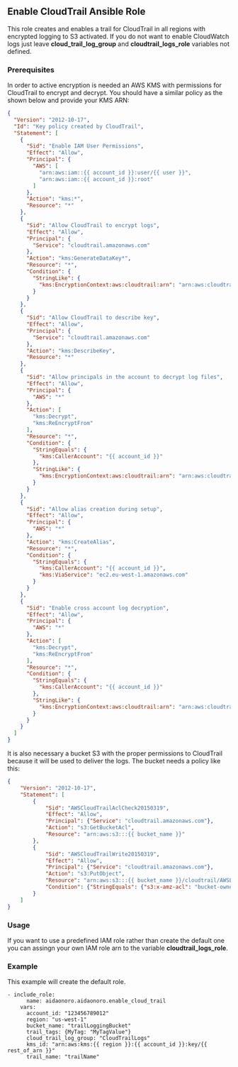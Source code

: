 ## Enable CloudTrail Ansible Role

This role creates and enables a trail for CloudTrail in all regions with encrypted logging
to S3 activated. If you do not want to enable CloudWatch logs just leave
**cloud_trail_log_group** and **cloudtrail_logs_role** variables not defined.

### Prerequisites

In order to active encryption is needed an AWS KMS with permissions for
CloudTrail to encrypt and decrypt.
You should have a similar policy as the shown below and provide your KMS ARN:

```json
{
  "Version": "2012-10-17",
  "Id": "Key policy created by CloudTrail",
  "Statement": [
    {
      "Sid": "Enable IAM User Permissions",
      "Effect": "Allow",
      "Principal": {
        "AWS": [
          "arn:aws:iam::{{ account_id }}:user/{{ user }}",
          "arn:aws:iam::{{ account_id }}:root"
        ]
      },
      "Action": "kms:*",
      "Resource": "*"
    },
    {
      "Sid": "Allow CloudTrail to encrypt logs",
      "Effect": "Allow",
      "Principal": {
        "Service": "cloudtrail.amazonaws.com"
      },
      "Action": "kms:GenerateDataKey*",
      "Resource": "*",
      "Condition": {
        "StringLike": {
          "kms:EncryptionContext:aws:cloudtrail:arn": "arn:aws:cloudtrail:*:{{ account_id }}:trail/*"
        }
      }
    },
    {
      "Sid": "Allow CloudTrail to describe key",
      "Effect": "Allow",
      "Principal": {
        "Service": "cloudtrail.amazonaws.com"
      },
      "Action": "kms:DescribeKey",
      "Resource": "*"
    },
    {
      "Sid": "Allow principals in the account to decrypt log files",
      "Effect": "Allow",
      "Principal": {
        "AWS": "*"
      },
      "Action": [
        "kms:Decrypt",
        "kms:ReEncryptFrom"
      ],
      "Resource": "*",
      "Condition": {
        "StringEquals": {
          "kms:CallerAccount": "{{ account_id }}"
        },
        "StringLike": {
          "kms:EncryptionContext:aws:cloudtrail:arn": "arn:aws:cloudtrail:*:{{ account_id }}:trail/*"
        }
      }
    },
    {
      "Sid": "Allow alias creation during setup",
      "Effect": "Allow",
      "Principal": {
        "AWS": "*"
      },
      "Action": "kms:CreateAlias",
      "Resource": "*",
      "Condition": {
        "StringEquals": {
          "kms:CallerAccount": "{{ account_id }}",
          "kms:ViaService": "ec2.eu-west-1.amazonaws.com"
        }
      }
    },
    {
      "Sid": "Enable cross account log decryption",
      "Effect": "Allow",
      "Principal": {
        "AWS": "*"
      },
      "Action": [
        "kms:Decrypt",
        "kms:ReEncryptFrom"
      ],
      "Resource": "*",
      "Condition": {
        "StringEquals": {
          "kms:CallerAccount": "{{ account_id }}"
        },
        "StringLike": {
          "kms:EncryptionContext:aws:cloudtrail:arn": "arn:aws:cloudtrail:*:{{ account_id }}:trail/*"
        }
      }
    }
  ]
}
```

It is also necessary a bucket S3 with the proper permissions to CloudTrail because it will be used to deliver the logs. The bucket
needs a policy like this:

```json
{
    "Version": "2012-10-17",
    "Statement": [
        {
            "Sid": "AWSCloudTrailAclCheck20150319",
            "Effect": "Allow",
            "Principal": {"Service": "cloudtrail.amazonaws.com"},
            "Action": "s3:GetBucketAcl",
            "Resource": "arn:aws:s3:::{{ bucket_name }}"
        },
        {
            "Sid": "AWSCloudTrailWrite20150319",
            "Effect": "Allow",
            "Principal": {"Service": "cloudtrail.amazonaws.com"},
            "Action": "s3:PutObject",
            "Resource": "arn:aws:s3:::{{ bucket_name }}/cloudtrail/AWSLogs/{{ account_id }}/*",
            "Condition": {"StringEquals": {"s3:x-amz-acl": "bucket-owner-full-control"}}
        }
    ]
}

```

### Usage

If you want to use a predefined IAM role rather than create the 
default one you can assingn your own IAM role arn to the variable **cloudtrail_logs_role**.

### Example

This example will create the default role.

    - include_role:
          name: aidaonoro.aidaonoro.enable_cloud_trail
        vars:
          account_id: "123456789012"
          region: "us-west-1"
          bucket_name: "trailLoggingBucket"
          trail_tags: {MyTag: "MyTagValue"}
          cloud_trail_log_group: "CloudTrailLogs"
          kms_id: "arn:aws:kms:{{ region }}:{{ account_id }}:key/{{ rest_of_arn }}"
          trail_name: "trailName"

